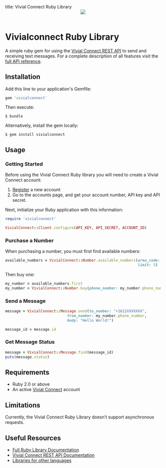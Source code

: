 <!DOCTYPE html>
<html lang="en">
<head>
    <meta charset="utf-8">
    <meta http-equiv="X-UA-Compatible" content="IE=edge">
    <meta name="viewport" content="width=device-width, initial-scale=1">
title: Vivial Connect Ruby Library
    <link rel="stylesheet" href="/css/github-markdown.css">
    <link rel="stylesheet" href="/css/style.css">
    <link rel="shortcut icon" href="/img/favicon.png'">
</head>
<body class="markdown-body">
    <header style="padding-left: 0px">
        <img src="/img/logo.png"><br>
    </header>

# Vivialconnect Ruby Library

A simple ruby gem for using the [Vivial Connect REST API](https://www.vivialconnect.net/) to send and receiving text messages. For a complete description of all features visit the [full API reference](https://vivialconnect.github.io/vivialconnect-ruby/).

Installation
------------

Add this line to your application's Gemfile:

```ruby
gem 'vivialconnect'
```

Then execute:

    $ bundle 

Alternatively, install the gem locally:

    $ gem install vivialconnect


Usage
-----

### Getting Started 

Before using the Vivial Connect Ruby library you will need to create a Vivial Connect account:

1. [Register](https://www.vivialconnect.net/register/) a new account 
2. Go to the accounts page, and get your account number, API key and API secret.

Next, initialize your Ruby application with this information:


```ruby
require 'vivialconnect'

VivialConnect::Client.configure(API_KEY, API_SECRET, ACCOUNT_ID)
```

### Purchase a Number

When purchasing a number, you must first find available numbers:

```ruby
available_numbers = VivialConnect::Number.available_numbers(area_code: "646",
                                                            limit: 5)
```

Then buy one:

```ruby
my_number = available_numbers.first
my_number = VivialConnect::Number.buy(phone_number: my_number.phone_number)
```


### Send a Message

```ruby
message = VivialConnect::Message.send(to_number: "+1612XXXXXXX",
                            from_number: my_number.phone_number,
                            body: "Hello World!")

message_id = message.id
```

### Get Message Status


```ruby
message = VivialConnect::Message.find(message_id)
puts(message.status)
```


Requirements
------------

* Ruby 2.0 or above
* An active [Vivial Connect](https://www.vivialconnect.net/register/) account 

Limitations
-----------

Currently, the Vivial Connect Ruby Library doesn’t support asynchronous requests.

Useful Resources
----------------

* [Full Ruby Library Documentation](https://vivialconnect.github.io/vivialconnect-ruby/)
* [Vivial Connect REST API Documentation](https://www.vivialconnect.net/docs/)
* [Libraries for other languages](https://vivialconnect.github.io/)

</body>